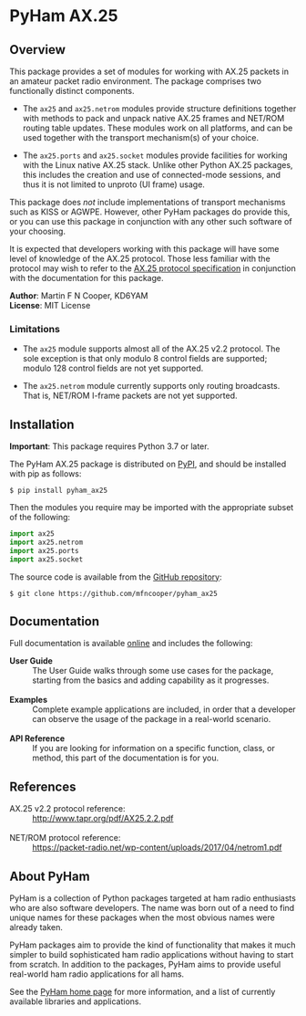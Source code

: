 # PyHam AX.25

## Overview

This package provides a set of modules for working with AX.25 packets in an
amateur packet radio environment. The package comprises two functionally
distinct components.

- The `ax25` and `ax25.netrom` modules provide structure definitions
  together with methods to pack and unpack native AX.25 frames and NET/ROM
  routing table updates. These modules work on all platforms, and can be used
  together with the transport mechanism(s) of your choice.

- The `ax25.ports` and `ax25.socket` modules provide facilities for working
  with the Linux native AX.25 stack. Unlike other Python AX.25 packages, this
  includes the creation and use of connected-mode sessions, and thus it is not
  limited to unproto (UI frame) usage.

This package does *not* include implementations of transport mechanisms such as
KISS or AGWPE. However, other PyHam packages do provide this, or you can use
this package in conjunction with any other such software of your choosing.

It is expected that developers working with this package will have some level
of knowledge of the AX.25 protocol. Those less familiar with the protocol may
wish to refer to the
[AX.25 protocol specification](http://www.tapr.org/pdf/AX25.2.2.pdf)
in conjunction with the documentation for this package.

**Author**: Martin F N Cooper, KD6YAM  
**License**: MIT License

### Limitations

- The `ax25` module supports almost all of the AX.25 v2.2 protocol. The sole
  exception is that only modulo 8 control fields are supported; modulo 128
  control fields are not yet supported.

- The `ax25.netrom` module currently supports only routing broadcasts. That
  is, NET/ROM I-frame packets are not yet supported.

## Installation

**Important**: This package requires Python 3.7 or later.

The PyHam AX.25 package is distributed on
[PyPI](https://pypi.org/project/pyham_ax25/),
and should be installed with pip as follows:

```console
$ pip install pyham_ax25
```

Then the modules you require may be imported with the appropriate subset of the
following:

```python
import ax25
import ax25.netrom
import ax25.ports
import ax25.socket
```

The source code is available from the
[GitHub repository](https://github.com/mfncooper/pyham_ax25):

```console
$ git clone https://github.com/mfncooper/pyham_ax25
```

## Documentation

Full documentation is available
[online](https://pyham-ax25.readthedocs.io/en/latest/)
and includes the following:

<dl>
<dt><b>User Guide</b></dt>
<dd>The User Guide walks through some use cases for the package, starting
from the basics and adding capability as it progresses.</dd>
<br>
<dt><b>Examples</b></dt>
<dd>Complete example applications are included, in order that a developer
can observe the usage of the package in a real-world scenario.</dd>
<br>
<dt><b>API Reference</b></dt>
<dd>If you are looking for information on a specific function, class, or
method, this part of the documentation is for you.</dd>
</dl>

## References

<dl>
<dt>AX.25 v2.2 protocol reference:</dt>
<dd><a href="http://www.tapr.org/pdf/AX25.2.2.pdf">http://www.tapr.org/pdf/AX25.2.2.pdf</a></dd>
<br>
<dt>NET/ROM protocol reference:</dt>
<dd><a href="https://packet-radio.net/wp-content/uploads/2017/04/netrom1.pdf">https://packet-radio.net/wp-content/uploads/2017/04/netrom1.pdf</a></dd>
</dl>

## About PyHam

PyHam is a collection of Python packages targeted at ham radio enthusiasts who
are also software developers. The name was born out of a need to find unique
names for these packages when the most obvious names were already taken.

PyHam packages aim to provide the kind of functionality that makes it much
simpler to build sophisticated ham radio applications without having to start
from scratch. In addition to the packages, PyHam aims to provide useful
real-world ham radio applications for all hams.

See the [PyHam home page](https://pyham.org) for more information, and a
list of currently available libraries and applications.
